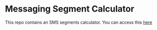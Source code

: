 # Messaging Segment Calculator

This repo contains an SMS segments calculator. You can access this [here](https://localmail.github.io/message-segment-calculator/)

